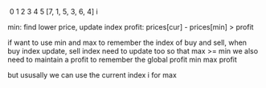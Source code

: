 ​     0  1   2   3   4   5
    [7, 1,  5,  3,  6,  4]
        i
     
 min: find lower price, update index
 profit: prices[cur] - prices[min] > profit
 
 if want to use min and max to remember the index of buy and sell,
 when buy index update, sell index need to update too so that max >= min
 we also need to maintain a profit to remember the global profit
 min
 max
 profit

but ususally we can use the current index i for max

